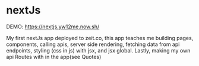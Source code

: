 # nextJs

DEMO: https://nextjs.yw12me.now.sh/

My first nextJs app deployed to zeit.co, this app teaches me building pages, components, calling apis, server side rendering, fetching data from api endpoints, styling (css in js) with jsx, and jsx global. Lastly, making my own api Routes with in the app(see Quotes)

